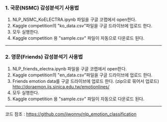 ### 1. 국문(NSMC) 감성분석기 사용법
1. NLP_NSMC_KoELECTRA.ipynb 파일을 구글 코랩에서 open한다.
2. Kaggle competition의 "ko_data.csv"파일을 구글 드라이브에 업로드 한다. 
3. 모두 실행한다. 
4. Kaggle competition 용 "sample.csv" 파일이 자동으로 다운로드 된다. 
***


### 2. 영문(Friends) 감성분석기 사용법
1. NLP_friends_electra.ipynb 파일을 구글 코랩에서 open한다.
2. Kaggle competition의 "en_data.csv"파일을 구글 드라이브에 업로드 한다. 
3. Friends emotion data를 구글 드라이브에 업로드 한다. (zip으로 묶어서 업로드) http://doraemon.iis.sinica.edu.tw/emotionlines/
4. 모두 실행한다.
5. Kaggle competition 용 "sample.csv" 파일이 자동으로 다운로드 된다. 
***

코드 참조 : https://github.com/jiwonny/nlp_emotion_classification

